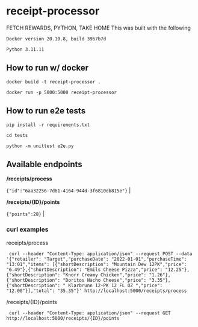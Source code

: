# receipt-processor
FETCH REWARDS, PYTHON, TAKE HOME 
This was built with the following

`Docker version 20.10.8, build 3967b7d`

`Python 3.11.11`

## How to run w/ docker

`docker build -t receipt-processor .`

`docker run -p 5000:5000 receipt-processor`

## How to run e2e tests

`pip install -r requirements.txt`

`cd tests`

`python -m unittest e2e.py`

## Available endpoints

**/receipts/process**  

 `{"id":"6aa32256-7d61-4164-944d-3f6810db815e"}` |

**/receipts/{ID}/points**

`{"points":28}` |

### curl examples

receipts/process

     curl --header "Content-Type: application/json" --request POST --data '{"retailer": "Target","purchaseDate": "2022-01-01","purchaseTime": "13:01","items": [{"shortDescription": "Mountain Dew 12PK","price": "6.49"},{"shortDescription": "Emils Cheese Pizza","price": "12.25"},{"shortDescription": "Knorr Creamy Chicken","price": "1.26"},{"shortDescription": "Doritos Nacho Cheese","price": "3.35"},{"shortDescription": " Klarbrunn 12-PK 12 FL OZ ","price": "12.00"}],"total": "35.35"}' http://localhost:5000/receipts/process

/receipts/{ID}/points

     curl --header "Content-Type: application/json" --request GET http://localhost:5000/receipts/{ID}/points
